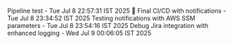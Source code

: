 Pipeline test - Tue Jul  8 22:57:31 IST 2025
🎉 Final CI/CD with notifications - Tue Jul  8 23:34:52 IST 2025
Testing notifications with AWS SSM parameters - Tue Jul  8 23:54:16 IST 2025
Debug Jira integration with enhanced logging - Wed Jul  9 00:06:05 IST 2025
